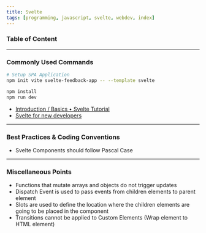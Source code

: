 ```yaml
---
title: Svelte
tags: [programming, javascript, svelte, webdev, index]
---
```


### Table of Content

---

### Commonly Used Commands

````bash
# Setup SPA Application
npm init vite svelte-feedback-app -- --template svelte

npm install
npm run dev
````

* [Introduction / Basics • Svelte Tutorial](https://svelte.dev/tutorial/basics)
* [Svelte for new developers](https://svelte.dev/blog/svelte-for-new-developers)

---

### Best Practices & Coding Conventions

* Svelte Components should follow Pascal Case

---

### Miscellaneous Points

* Functions that mutate arrays and objects do not trigger updates
* Dispatch Event is used to pass events from children elements to parent element
* Slots are used to define the location where the children elements are going to be placed in the component
* Transitions cannot be applied to Custom Elements (Wrap element to HTML element)